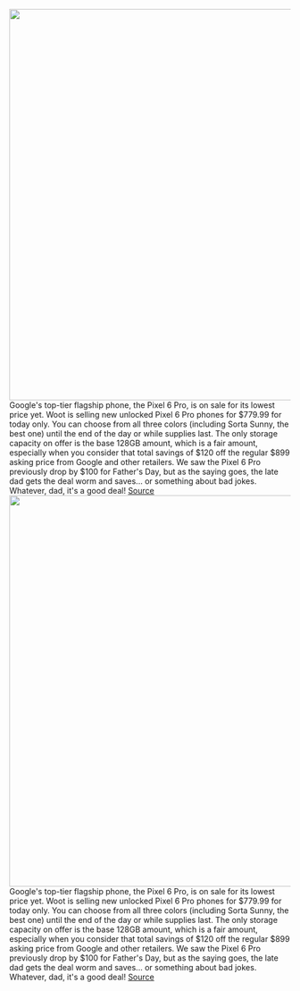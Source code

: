 <img src='https://cdn.vox-cdn.com/thumbor/lTnFSZ64DwxVvSqCOrPu6qXlQl4=/0x0:2040x1360/1200x800/filters:focal(857x517:1183x843)/cdn.vox-cdn.com/uploads/chorus_image/image/71020969/akrales_211020_4802_0403.0.jpg' width='700px' /><br/>
Google's top-tier flagship phone, the Pixel 6 Pro, is on sale for its lowest price yet. Woot is selling new unlocked Pixel 6 Pro phones for $779.99 for today only. You can choose from all three colors (including Sorta Sunny, the best one) until the end of the day or while supplies last. The only storage capacity on offer is the base 128GB amount, which is a fair amount, especially when you consider that total savings of $120 off the regular $899 asking price from Google and other retailers. We saw the Pixel 6 Pro previously drop by $100 for Father's Day, but as the saying goes, the late dad gets the deal worm and saves... or something about bad jokes. Whatever, dad, it's a good deal!
<a href='https://www.theverge.com/good-deals/2022/6/27/23184942/google-pixel-6-pro-woot-one-day-deal-sale'> Source <a/><img src='https://cdn.vox-cdn.com/thumbor/lTnFSZ64DwxVvSqCOrPu6qXlQl4=/0x0:2040x1360/1200x800/filters:focal(857x517:1183x843)/cdn.vox-cdn.com/uploads/chorus_image/image/71020969/akrales_211020_4802_0403.0.jpg' width='700px' /><br/>
Google's top-tier flagship phone, the Pixel 6 Pro, is on sale for its lowest price yet. Woot is selling new unlocked Pixel 6 Pro phones for $779.99 for today only. You can choose from all three colors (including Sorta Sunny, the best one) until the end of the day or while supplies last. The only storage capacity on offer is the base 128GB amount, which is a fair amount, especially when you consider that total savings of $120 off the regular $899 asking price from Google and other retailers. We saw the Pixel 6 Pro previously drop by $100 for Father's Day, but as the saying goes, the late dad gets the deal worm and saves... or something about bad jokes. Whatever, dad, it's a good deal!
<a href='https://www.theverge.com/good-deals/2022/6/27/23184942/google-pixel-6-pro-woot-one-day-deal-sale'> Source <a/>